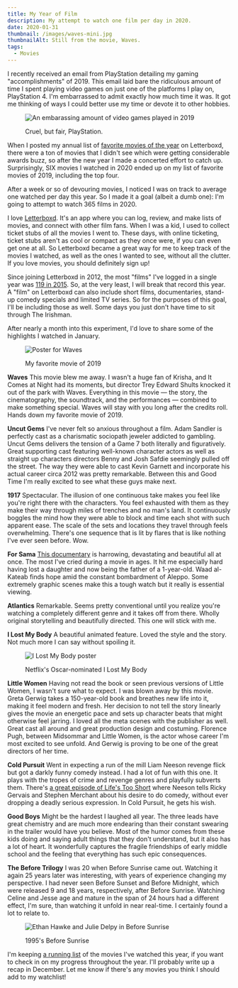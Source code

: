 ```yaml
---
title: My Year of Film
description: My attempt to watch one film per day in 2020.
date: 2020-01-31
thumbnail: /images/waves-mini.jpg
thumbnailAlt: Still from the movie, Waves.
tags:
  - Movies
---
```

I recently received an email from PlayStation detailing my gaming "accomplishments" of 2019. This email laid bare the ridiculous amount of time I spent playing video games on just one of the platforms I play on, PlayStation 4. I'm embarrassed to admit exactly how much time it was. It got me thinking of ways I could better use my time or devote it to other hobbies.

<figure>

![An embarassing amount of video games played in 2019](/images/playstation2019.png)

<figcaption>
Cruel, but fair, PlayStation.
</figcaption>
</figure>

When I posted my annual list of [favorite movies of the year](https://letterboxd.com/peruvianidol/list/favorite-films-of-2019/) on Letterboxd, there were a ton of movies that I didn't see which were getting considerable awards buzz, so after the new year I made a concerted effort to catch up. Surprisingly, SIX movies I watched in 2020 ended up on my list of favorite movies of 2019, including the top four.

After a week or so of devouring movies, I noticed I was on track to average one watched per day this year. So I made it a goal (albeit a dumb one): I'm going to attempt to watch 365 films in 2020.

I love [Letterboxd](https://letterboxd.com/). It's an app where you can log, review, and make lists of movies, and connect with other film fans. When I was a kid, I used to collect ticket stubs of all the movies I went to. These days, with online ticketing, ticket stubs aren't as cool or compact as they once were, if you can even get one at all. So Letterboxd became a great way for me to keep track of the movies I watched, as well as the ones I wanted to see, without all the clutter. If you love movies, you should definitely sign up!

Since joining Letterboxd in 2012, the most "films" I've logged in a single year was [119 in 2015](https://letterboxd.com/peruvianidol/year/2015/). So, at the very least, I will break that record this year. A "film" on Letterboxd can also include short films, documentaries, stand-up comedy specials and limited TV series. So for the purposes of this goal, I'll be including those as well. Some days you just don't have time to sit through The Irishman.

After nearly a month into this experiment, I'd love to share some of the highlights I watched in January.

<figure>

![Poster for Waves](/images/waves-poster.jpg)

<figcaption>
My favorite movie of 2019
</figcaption>
</figure>

**Waves** This movie blew me away. I wasn't a huge fan of Krisha, and It Comes at Night had its moments, but director Trey Edward Shults knocked it out of the park with Waves. Everything in this movie — the story, the cinematography, the soundtrack, and the performances — combined to make something special. Waves will stay with you long after the credits roll. Hands down my favorite movie of 2019.

**Uncut Gems** I've never felt so anxious throughout a film. Adam Sandler is perfectly cast as a charismatic sociopath jeweler addicted to gambling. Uncut Gems delivers the tension of a Game 7 both literally and figuratively. Great supporting cast featuring well-known character actors as well as straight up characters directors Benny and Josh Safdie seemingly pulled off the street. The way they were able to cast Kevin Garnett and incorporate his actual career circa 2012 was pretty remarkable. Between this and Good Time I'm really excited to see what these guys make next.

**1917** Spectacular. The illusion of one continuous take makes you feel like you're right there with the characters. You feel exhausted with them as they make their way through miles of trenches and no man's land. It continuously boggles the mind how they were able to block and time each shot with such apparent ease. The scale of the sets and locations they travel through feels overwhelming. There's one sequence that is lit by flares that is like nothing I've ever seen before. Wow.

**For Sama** [This documentary](https://www.youtube.com/watch?v=8jFHbo0Cgu8) is harrowing, devastating and beautiful all at once. The most I've cried during a movie in ages. It hit me especially hard having lost a daughter and now being the father of a 1-year-old. Waad al-Kateab finds hope amid the constant bombardment of Aleppo. Some extremely graphic scenes make this a tough watch but it really is essential viewing.

**Atlantics** Remarkable. Seems pretty conventional until you realize you're watching a completely different genre and it takes off from there. Wholly original storytelling and beautifully directed. This one will stick with me.

**I Lost My Body** A beautiful animated feature. Loved the style and the story. Not much more I can say without spoiling it.

<figure>

![I Lost My Body poster](/images/i-lost-my-body.jpg)

<figcaption>
Netflix's Oscar-nominated I Lost My Body
</figcaption>
</figure>

**Little Women** Having not read the book or seen previous versions of Little Women, I wasn't sure what to expect. I was blown away by this movie. Greta Gerwig takes a 150-year-old book and breathes new life into it, making it feel modern and fresh. Her decision to not tell the story linearly gives the movie an energetic pace and sets up character beats that might otherwise feel jarring. I loved all the meta scenes with the publisher as well. Great cast all around and great production design and costuming. Florence Pugh, between Midsommar and Little Women, is the actor whose career I'm most excited to see unfold. And Gerwig is proving to be one of the great directors of her time.

**Cold Pursuit** Went in expecting a run of the mill Liam Neeson revenge flick but got a darkly funny comedy instead. I had a lot of fun with this one. It plays with the tropes of crime and revenge genres and playfully subverts them. There's [a great episode of Life's Too Short](https://vimeo.com/141940661) where Neeson tells Ricky Gervais and Stephen Merchant about his desire to do comedy, without ever dropping a deadly serious expression. In Cold Pursuit, he gets his wish.

**Good Boys** Might be the hardest I laughed all year. The three leads have great chemistry and are much more endearing than their constant swearing in the trailer would have you believe. Most of the humor comes from these kids doing and saying adult things that they don't understand, but it also has a lot of heart. It wonderfully captures the fragile friendships of early middle school and the feeling that everything has such epic consequences.

**The Before Trilogy** I was 20 when Before Sunrise came out. Watching it again 25 years later was interesting, with years of experience changing my perspective. I had never seen Before Sunset and Before Midnight, which were released 9 and 18 years, respectively, after Before Sunrise. Watching Celine and Jesse age and mature in the span of 24 hours had a different effect, I'm sure, than watching it unfold in near real-time. I certainly found a lot to relate to.

<figure>

![Ethan Hawke and Julie Delpy in Before Sunrise](/images/before-sunrise.jpeg)

<figcaption>
1995's Before Sunrise
</figcaption>
</figure>

I'm keeping [a running list](https://letterboxd.com/peruvianidol/list/my-year-of-film/) of the movies I've watched this year, if you want to check in on my progress throughout the year. I'll probably write up a recap in December. Let me know if there's any movies you think I should add to my watchlist!
